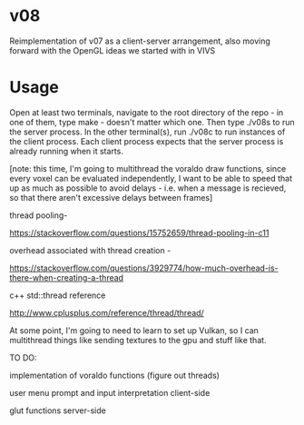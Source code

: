 # v08
Reimplementation of v07 as a client-server arrangement, also moving forward with the OpenGL ideas we started with in VIVS


# Usage

Open at least two terminals, navigate to the root directory of the repo - in one of them, type make - doesn't matter which one. Then type ./v08s to run the server process. In the other terminal(s), run ./v08c to run instances of the client process. Each client process expects that the server process is already running when it starts.



[note: this time, I'm going to multithread the voraldo draw functions, since every voxel can be evaluated independently, I want to be able to speed that up as much as possible to avoid delays - i.e. when a message is recieved, so that there aren't excessive delays between frames]

thread pooling-

https://stackoverflow.com/questions/15752659/thread-pooling-in-c11

overhead associated with thread creation - 

https://stackoverflow.com/questions/3929774/how-much-overhead-is-there-when-creating-a-thread

c++ std::thread reference

http://www.cplusplus.com/reference/thread/thread/


At some point, I'm going to need to learn to set up Vulkan, so I can multithread things like sending textures to the gpu and stuff like that.




TO DO:

  implementation of voraldo functions (figure out threads)
  
  user menu prompt and input interpretation client-side
  
  glut functions server-side
